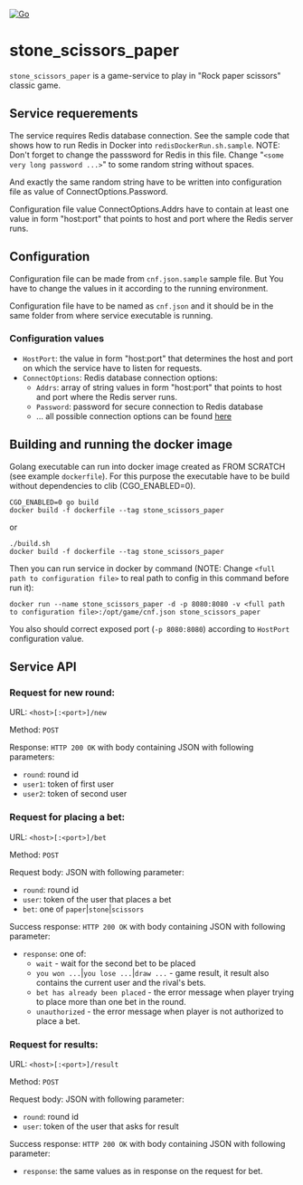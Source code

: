 [![Go](https://github.com/slytomcat/stone_scissors_paper/actions/workflows/go.yml/badge.svg)](https://github.com/slytomcat/stone_scissors_paper/actions/workflows/go.yml)

# stone_scissors_paper

`stone_scissors_paper` is a game-service to play in "Rock paper scissors" classic game.

## Service requerements

The service requires Redis database connection. See the sample code that shows how to run Redis in Docker into `redisDockerRun.sh.sample`. NOTE: Don't forget to change the passsword for Redis in this file. Change "`<some very long password ...>`" to some random string without spaces.

And exactly the same random string have to be written into configuration file as value of ConnectOptions.Password.

Configuration file value ConnectOptions.Addrs have to contain at least one value in form "host:port" that points to host and port where the Redis server runs.

## Configuration

Configuration file can be made from `cnf.json.sample` sample file. But You have to change the values in it according to the running environment.

Configuration file have to be named as `cnf.json` and it should be in the same folder from where service executable is running.

### Configuration values

- `HostPort`: the value in form "host:port" that determines the host and port on which the service have to listen for requests.
- `ConnectOptions`: Redis database connection options:
    - `Addrs`: array of string values in form "host:port" that points to host and port where the Redis server runs.
    - `Password`: password for secure connection to Redis database
    - ... all possible connection options can be found [here](https://godoc.org/github.com/go-redis/redis#UniversalOptions)

## Building and running the docker image

Golang executable can run into docker image created as FROM SCRATCH (see example `dockerfile`). For this purpose the executable have to be build without dependencies to clib (CGO_ENABLED=0).

    CGO_ENABLED=0 go build
    docker build -f dockerfile --tag stone_scissors_paper
or

    ./build.sh
    docker build -f dockerfile --tag stone_scissors_paper

Then you can run service in docker by command (NOTE: Change `<full path to configuration file>` to real path to config in this command before run it):

    docker run --name stone_scissors_paper -d -p 8080:8080 -v <full path to configuration file>:/opt/game/cnf.json stone_scissors_paper

You also should correct exposed port (`-p 8080:8080`) according to `HostPort` configuration value.

## Service API

### Request for new round:

URL: `<host>[:<port>]/new`

Method: `POST`

Response: `HTTP 200 OK` with body containing JSON with following parameters:

- `round`: round id
- `user1`: token of first user
- `user2`: token of second user


### Request for placing a bet:

URL: `<host>[:<port>]/bet`

Method: `POST`

Request body: JSON with following parameter:

- `round`: round id
- `user`: token of the user that places a bet
- `bet`: one of `paper`|`stone`|`scissors` 

Success response: `HTTP 200 OK` with body containing JSON with following parameter: 

- `response`: one of: 
    - `wait` - wait for the second bet to be placed
    - `you won ...`|`you lose ...`|`draw ...` - game result, it result also contains the current user and the rival's bets.
    - `bet has already been placed` - the error message when player trying to place more than one bet in the round.
    - `unauthorized` - the error message when player is not authorized to place a bet.
 


### Request for results:
URL: `<host>[:<port>]/result` 

Method: `POST`

Request body: JSON with following parameter:

- `round`: round id
- `user`: token of the user that asks for result

Success response: `HTTP 200 OK` with body containing JSON with following parameter: 

- `response`: the same values as in response on the request for bet.



